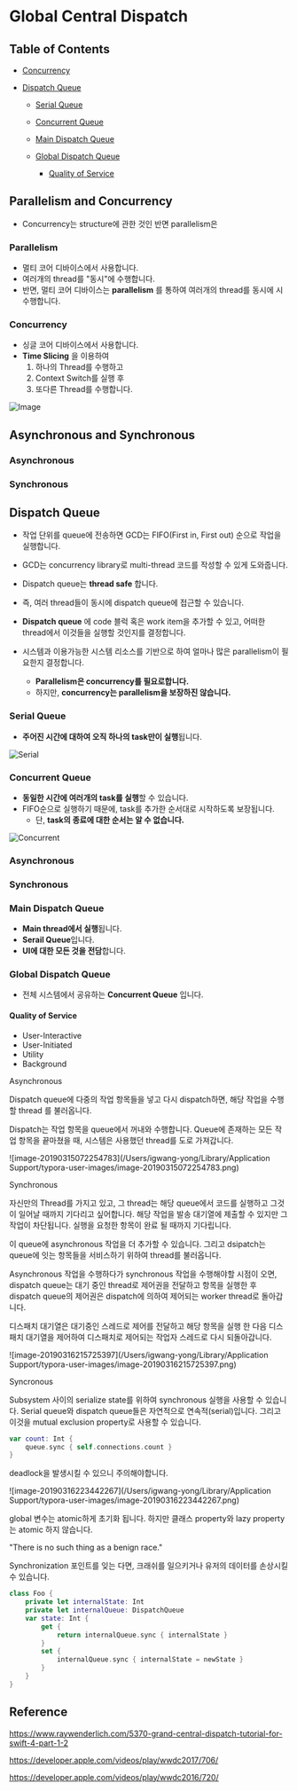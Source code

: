 # Global Central Dispatch

## Table of Contents

- [Concurrency](#Concurrency)

- [Dispatch Queue](#Dispatch-Queue)

  - [Serial Queue](#Serial-Queue)
  - [Concurrent Queue](#Concurrent-Queue)

  - [Main Dispatch Queue](#Main-Dispatch-Queue)
  - [Global Dispatch Queue](#Global-Dispatch-Queue)
    - [Quality of Service](#Quality-of-Service)

## Parallelism and Concurrency

- Concurrency는 structure에 관한 것인 반면 parallelism은 

### Parallelism

- 멀티 코어 디바이스에서 사용합니다.
- 여러개의 thread를 "동시"에 수행합니다.
- 반면, 멀티 코어 디바이스는 **parallelism** 를 통하여 여러개의 thread를 동시에 시수행합니다.

### Concurrency

- 싱글 코어 디바이스에서 사용합니다.
- **Time Slicing** 을 이용하여 
  1. 하나의 Thread를 수행하고
  2. Context Switch를 실행 후
  3. 또다른 Thread를 수행합니다.

![Image](https://koenig-media.raywenderlich.com/uploads/2014/01/Concurrency_vs_Parallelism.png)

## Asynchronous and Synchronous

### Asynchronous

### Synchronous

## Dispatch Queue

- 작업 단위를 queue에 전송하면 GCD는 FIFO(First in, First out) 순으로 작업을 실행합니다.
- GCD는 concurrency library로 multi-thread 코드를 작성할 수 있게 도와줍니다.
- Dispatch queue는 **thread safe** 합니다.

- 즉, 여러 thread들이 동시에 dispatch queue에 접근할 수 있습니다.

- **Dispatch queue** 에 code 블럭 혹은 work item을 추가할 수 있고, 어떠한 thread에서 이것들을 실행할 것인지를 결정합니다.
- 시스템과 이용가능한 시스템 리소스를 기반으로 하여 얼마나 많은 parallelism이 필요한지 결정합니다.
  - **Parallelism은 concurrency를 필요로합니다.**
  - 하지만, **concurrency는 parallelism을 보장하진 않습니다.**

### Serial Queue

- **주어진 시간에 대하여 오직 하나의 task만이 실행**됩니다.

![Serial](https://koenig-media.raywenderlich.com/uploads/2014/09/Serial-Queue-Swift-480x272.png)

### Concurrent Queue

- **동일한 시간에 여러개의 task를 실행**할 수 있습니다.
- FIFO순으로 실행하기 때문에,  task를 추가한 순서대로 시작하도록 보장됩니다.
  - 단, **task의 종료에 대한 순서는 알 수 없습니다.**

![Concurrent](https://koenig-media.raywenderlich.com/uploads/2014/09/Concurrent-Queue-Swift-480x272.png)

### Asynchronous

### Synchronous

### Main Dispatch Queue

- **Main thread에서 실행**됩니다.
- **Serail Queue**입니다.
- **UI에 대한 모든 것을 전담**합니다.

### Global Dispatch Queue

- 전체 시스템에서 공유하는 **Concurrent Queue** 입니다.

#### Quality of Service

- User-Interactive
- User-Initiated
- Utility
- Background



Asynchronous

Dispatch queue에 다중의 작업 항목들을 넣고 다시 dispatch하면, 해당 작업을 수행할 thread 를 불러옵니다.

Dispatch는 작업 항목을 queue에서 꺼내와 수행합니다. Queue에 존재하는 모든 작업 항목을 끝마쳤을 때, 시스템은 사용했던 thread를 도로 가져갑니다.

![image-20190315072254783](/Users/igwang-yong/Library/Application Support/typora-user-images/image-20190315072254783.png)

Synchronous

자신만의 Thread를 가지고 있고, 그 thread는 해당 queue에서 코드를 실행하고 그것이 일어날 때까지 기다리고 싶어합니다. 해당 작업을 발송 대기열에 제출할 수 있지만 그 작업이 차단됩니다. 실행을 요청한 항목이 완료 될 때까지 기다립니다.

이 queue에 asynchronous 작업을 더 추가할 수 있습니다. 그리고 dsipatch는 queue에 잇는 항목들을 서비스하기 위하여 thread를 불러옵니다.

Asynchronous 작업을 수행하다가 synchronous 작업을 수행해야할 시점이 오면, dispatch queue는 대기 중인 thread로 제어권을 전달하고 항목을 실행한 후 dispatch queue의 제어권은 dispatch에 의하여 제어되는 worker thread로 돌아갑니다.

디스패치 대기열은 대기중인 스레드로 제어를 전달하고 해당 항목을 실행 한 다음 디스패치 대기열을 제어하여 디스패치로 제어되는 작업자 스레드로 다시 되돌아갑니다.



![image-20190316215725397](/Users/igwang-yong/Library/Application Support/typora-user-images/image-20190316215725397.png)



Syncronous

Subsystem 사이의 serialize state를 위하여 synchronous 실행을 사용할 수 있습니다. Serial queue와 dispatch queue들은 자연적으로 연속적(serial)입니다. 그리고 이것을 mutual exclusion property로 사용할 수 있습니다.

```swift
var count: Int {
    queue.sync { self.connections.count }
}
```

deadlock을 발생시킬 수 있으니 주의해야합니다.

![image-20190316223442267](/Users/igwang-yong/Library/Application Support/typora-user-images/image-20190316223442267.png)

global 변수는  atomic하게 초기화 됩니다.  하지만 클래스 property와 lazy property는 atomic 하지 않습니다.

"There is no such thing as a benign race."

Synchronization 포인트를 잊는 다면, 크래쉬를 일으키거나 유저의 데이터를 손상시킬 수 있습니다.

```swift
class Foo {
    private let internalState: Int
    private let internalQueue: DispatchQueue
    var state: Int {
        get {
            return internalQueue.sync { internalState }
        }
        set {
        	internalQueue.sync { internalState = newState }
		}
    }
}
```

## Reference

https://www.raywenderlich.com/5370-grand-central-dispatch-tutorial-for-swift-4-part-1-2

https://developer.apple.com/videos/play/wwdc2017/706/

https://developer.apple.com/videos/play/wwdc2016/720/

